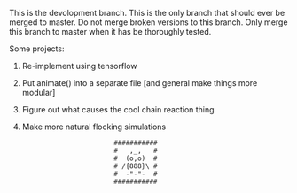 This is the devolopment branch.  This is the only branch that should ever be merged to master.  Do not merge broken versions to this branch.  Only merge this branch to master when it has be thoroughly tested.

Some projects:

1) Re-implement using tensorflow
2) Put animate() into a separate file [and general make things more modular]
3) Figure out what causes the cool chain reaction thing
4) Make more natural flocking simulations
   
                         
                              ###########
                              #   ,_,   #
                              #  (o,o)  #
                              # /{888}\ #
                              #  -"-"-  # 
                              ###########
